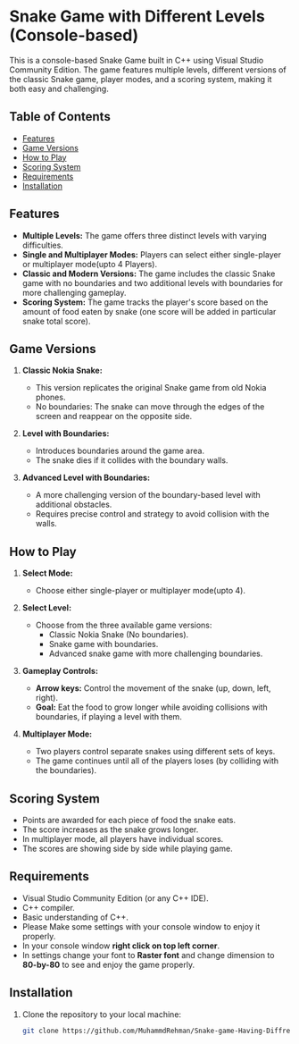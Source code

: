 # Snake Game with Different Levels (Console-based)

This is a console-based Snake Game built in C++ using Visual Studio Community Edition. The game features multiple levels, different versions of the classic Snake game, player modes, and a scoring system, making it both easy and challenging.

## Table of Contents

- [Features](#features)
- [Game Versions](#game-versions)
- [How to Play](#how-to-play)
- [Scoring System](#scoring-system)
- [Requirements](#requirements)
- [Installation](#installation)


## Features

- **Multiple Levels:** The game offers three distinct levels with varying difficulties.
- **Single and Multiplayer Modes:** Players can select either single-player or multiplayer mode(upto 4 Players).
- **Classic and Modern Versions:** The game includes the classic Snake game with no boundaries and two additional levels with boundaries for more challenging gameplay.
- **Scoring System:** The game tracks the player's score based on the amount of food eaten by snake (one score will be added in particular snake total score).

## Game Versions

1. **Classic Nokia Snake:** 
   - This version replicates the original Snake game from old Nokia phones.
   - No boundaries: The snake can move through the edges of the screen and reappear on the opposite side.

2. **Level with Boundaries:**
   - Introduces boundaries around the game area.
   - The snake dies if it collides with the boundary walls.

3. **Advanced Level with Boundaries:**
   - A more challenging version of the boundary-based level with additional obstacles.
   - Requires precise control and strategy to avoid collision with the walls.

## How to Play

1. **Select Mode:**
   - Choose either single-player or multiplayer mode(upto 4).
   
2. **Select Level:**
   - Choose from the three available game versions:
     - Classic Nokia Snake (No boundaries).
     - Snake game with boundaries.
     - Advanced snake game with more challenging boundaries.

3. **Gameplay Controls:**
   - **Arrow keys:** Control the movement of the snake (up, down, left, right).
   - **Goal:** Eat the food to grow longer while avoiding collisions with boundaries, if playing a level with them.
   
4. **Multiplayer Mode:**
   - Two players control separate snakes using different sets of keys.
   - The game continues until all of the players loses (by colliding with the boundaries).

## Scoring System

- Points are awarded for each piece of food the snake eats.
- The score increases as the snake grows longer.
- In multiplayer mode, all players have individual scores.
- The scores are showing side by side while playing game.

## Requirements

- Visual Studio Community Edition (or any C++ IDE).
- C++ compiler.
- Basic understanding of C++.
- Please Make some settings with your console window to enjoy it properly.
- In your console window **right click on top left corner**.
- In settings change your font to **Raster font** and change dimension to **80-by-80** to see and enjoy the game properly.

## Installation

1. Clone the repository to your local machine:
   ```bash
   git clone https://github.com/MuhammdRehman/Snake-game-Having-Diffrent-Levels-Console-base.git
